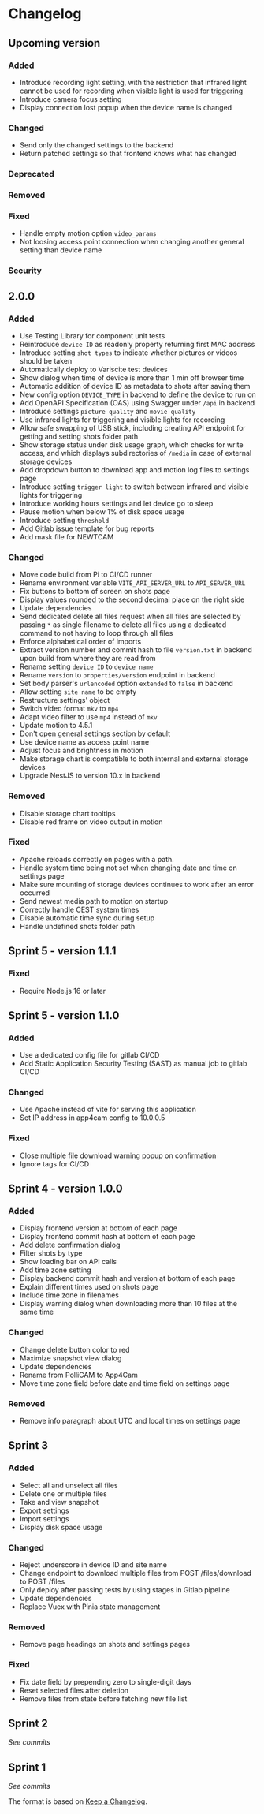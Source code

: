 # Changelog

## Upcoming version

### Added

- Introduce recording light setting, with the restriction that infrared light cannot be used for recording when visible light is used for triggering
- Introduce camera focus setting
- Display connection lost popup when the device name is changed

### Changed

- Send only the changed settings to the backend
- Return patched settings so that frontend knows what has changed

### Deprecated

### Removed

### Fixed

- Handle empty motion option `video_params`
- Not loosing access point connection when changing another general setting than device name

### Security

## 2.0.0

### Added

- Use Testing Library for component unit tests
- Reintroduce `device ID` as readonly property returning first MAC address
- Introduce setting `shot types` to indicate whether pictures or videos should be taken
- Automatically deploy to Variscite test devices
- Show dialog when time of device is more than 1 min off browser time
- Automatic addition of device ID as metadata to shots after saving them
- New config option `DEVICE_TYPE` in backend to define the device to run on
- Add OpenAPI Specification (OAS) using Swagger under `/api` in backend
- Introduce settings `picture quality` and `movie quality`
- Use infrared lights for triggering and visible lights for recording
- Allow safe swapping of USB stick, including creating API endpoint for getting and setting shots folder path
- Show storage status under disk usage graph, which checks for write access, and which displays subdirectories of `/media` in case of external storage devices
- Add dropdown button to download app and motion log files to settings page
- Introduce setting `trigger light` to switch between infrared and visible lights for triggering
- Introduce working hours settings and let device go to sleep
- Pause motion when below 1% of disk space usage
- Introduce setting `threshold`
- Add Gitlab issue template for bug reports
- Add mask file for NEWTCAM

### Changed

- Move code build from Pi to CI/CD runner
- Rename environment variable `VITE_API_SERVER_URL` to `API_SERVER_URL`
- Fix buttons to bottom of screen on shots page
- Display values rounded to the second decimal place on the right side
- Update dependencies
- Send dedicated delete all files request when all files are selected by passing `*` as single filename to delete all files using a dedicated command to not having to loop through all files
- Enforce alphabetical order of imports
- Extract version number and commit hash to file `version.txt` in backend upon build from where they are read from
- Rename setting `device ID` to `device name`
- Rename `version` to `properties/version` endpoint in backend
- Set body parser's `urlencoded` option `extended` to `false` in backend
- Allow setting `site name` to be empty
- Restructure settings' object
- Switch video format `mkv` to `mp4`
- Adapt video filter to use `mp4` instead of `mkv`
- Update motion to 4.5.1
- Don't open general settings section by default
- Use device name as access point name
- Adjust focus and brightness in motion
- Make storage chart is compatible to both internal and external storage devices
- Upgrade NestJS to version 10.x in backend

### Removed

- Disable storage chart tooltips
- Disable red frame on video output in motion

### Fixed

- Apache reloads correctly on pages with a path.
- Handle system time being not set when changing date and time on settings page
- Make sure mounting of storage devices continues to work after an error occurred
- Send newest media path to motion on startup
- Correctly handle CEST system times
- Disable automatic time sync during setup
- Handle undefined shots folder path

## Sprint 5 - version 1.1.1

### Fixed

- Require Node.js 16 or later

## Sprint 5 - version 1.1.0

### Added

- Use a dedicated config file for gitlab CI/CD
- Add Static Application Security Testing (SAST) as manual job to gitlab CI/CD

### Changed

- Use Apache instead of vite for serving this application
- Set IP address in app4cam config to 10.0.0.5

### Fixed

- Close multiple file download warning popup on confirmation
- Ignore tags for CI/CD

## Sprint 4 - version 1.0.0

### Added

- Display frontend version at bottom of each page
- Display frontend commit hash at bottom of each page
- Add delete confirmation dialog
- Filter shots by type
- Show loading bar on API calls
- Add time zone setting
- Display backend commit hash and version at bottom of each page
- Explain different times used on shots page
- Include time zone in filenames
- Display warning dialog when downloading more than 10 files at the same time

### Changed

- Change delete button color to red
- Maximize snapshot view dialog
- Update dependencies
- Rename from PolliCAM to App4Cam
- Move time zone field before date and time field on settings page

### Removed

- Remove info paragraph about UTC and local times on settings page

## Sprint 3

### Added

- Select all and unselect all files
- Delete one or multiple files
- Take and view snapshot
- Export settings
- Import settings
- Display disk space usage

### Changed

- Reject underscore in device ID and site name
- Change endpoint to download multiple files from POST /files/download to POST /files
- Only deploy after passing tests by using stages in Gitlab pipeline
- Update dependencies
- Replace Vuex with Pinia state management

### Removed

- Remove page headings on shots and settings pages

### Fixed

- Fix date field by prepending zero to single-digit days
- Reset selected files after deletion
- Remove files from state before fetching new file list

## Sprint 2

_See commits_

## Sprint 1

_See commits_

The format is based on [Keep a Changelog](https://keepachangelog.com/).
